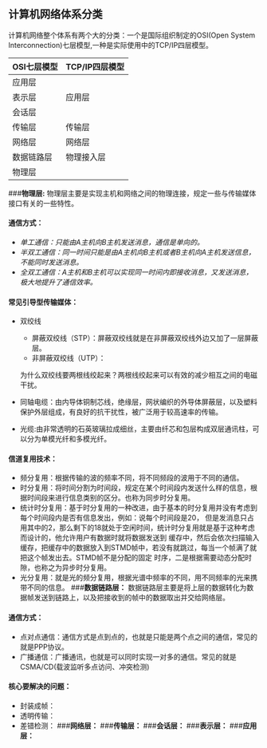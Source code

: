 ## 计算机网络体系分类
计算机网络整个体系有两个大的分类：一个是国际组织制定的OSI(Open System Interconnection)七层模型,一种是实际使用中的TCP/IP四层模型。

|OSI七层模型 |TCP/IP四层模型|
|----|----|
|应用层||
|表示层|应用层|
|会话层||
|传输层|传输层|
|网络层|网络层|
|数据链路层|物理接入层|
|物理层||
###**物理层:** 
物理层主要是实现主机和网络之间的物理连接，规定一些与传输媒体接口有关的一些特性。

#### 通信方式：
  * *单工通信：*_只能由A主机向B主机发送消息，通信是单向的。_
  * *半双工通信：*_同一时间只能是由A主机向B主机或者B主机向A主机发送信息，不能同时发送消息。_
  * *全双工通信：*_A主机和B主机可以实现同一时间内即接收消息，又发送消息，极大地提升了通信效率。_
#### 常见引导型传输媒体：
  * 双绞线
    * 屏蔽双绞线（STP）：屏蔽双绞线就是在非屏蔽双绞线外边又加了一层屏蔽层。
    * 非屏蔽双绞线（UTP）：
    
    为什么双绞线要两根线绞起来？两根线绞起来可以有效的减少相互之间的电磁干扰。
  * 同轴电缆：由内导体铜制芯线，绝缘层，网状编织的外导体屏蔽层，以及塑料保护外层组成，有良好的抗干扰性，被广泛用于较高速率的传输。
  
  * 光缆:由非常透明的石英玻璃拉成细丝，主要由纤芯和包层构成双层通讯柱，可以分为单模光纤和多模光纤。
#### 信道复用技术：
* 频分复用：根据传输的波的频率不同，将不同频段的波用于不同的通信。
* 时分复用：将时间分割为时间段，规定在某个时间段内发送什么样的信息，根据时间段来进行信息类别的区分。也称为同步时分复用。
* 统计时分复用：基于时分复用的一种改进，由于基本的时分复用并没有考虑到每个时间段内是否有信息发出，例如：说每个时间段是20，
但是发消息只占用其中的2，那么剩下的18就处于空闲时间，统计时分复用就是基于这种考虑而设计的，他允许用户有数据时就将数据发送到
缓存中，然后会依次扫描输入缓存，把缓存中的数据放入到STMD帧中，若没有就跳过，每当一个帧满了就把这个帧发出去。STMD帧不是分配的固定
时序，二是根据需要动态分配时隙，也称之为异步时分复用。
* 光分复用：就是光的频分复用，根据光谱中频率的不同，用不同频率的光来携带不同的信息。
###**数据链路层：**
数据链路层主要是将上层的数据转化为数据帧发送到链路上，以及把接收到的帧中的数据取出并交给网络层。
#### 通信方式：
* 点对点通信：通信方式是点到点的，也就是只能是两个点之间的通信，常见的就是PPP协议。
* 广播通信：广播通讯，也就是可以同时实现一对多的通信。常见的就是CSMA/CD(载波监听多点访问、冲突检测)
#### 核心要解决的问题：
* 封装成帧：
* 透明传输：
* 差错检测：
###**网络层：**
###**传输层：**
###**会话层：**
###**表示层：**
###**应用层：**




 
    



